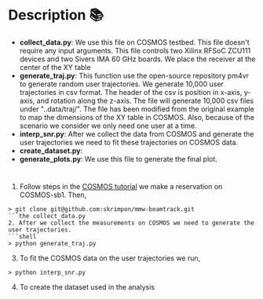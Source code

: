 #  Description :books:
* **collect_data.py**: We use this file on COSMOS testbed. This file doesn't require any input arguments. This file controls two Xilinx RFSoC ZCU111 devices and two Sivers IMA 60 GHz boards. We place the receiver at the center of the XY table
* **generate_traj.py**: This function use the open-source repository pm4vr to generate random user trajectories. We generate 10,000 user trajectories in csv format. The header of the csv is position in x-axis, y-axis, and rotation along the z-axis. The file will generate 10,000 csv files under "..data/traj/". The file has been modified from the original example to map the dimensions of the XY table in COSMOS. Also, because of the scenario we consider we only need one user at a time. 
* **interp_snr.py**: After we collect the data from COSMOS and generate the user trajectories we need to fit these trajectories on COSMOS data.
* **create_dataset.py**:
* **generate_plots.py**: We use this file to generate the final plot.

# 
1. Follow steps in the [COSMOS tutorial](https://wiki.cosmos-lab.org/wiki/Tutorials/Wireless/mmwaveRFSoC) we make a reservation on COSMOS-sb1. Then, 
```
> git clone git@github.com:skrimpon/mmw-beamtrack.git
```the collect_data.py
2. After we collect the measurements on COSMOS we need to generate the user trajectories.
```shell
> python generate_traj.py
```
3. To fit the COSMOS data on the user trajectories we run,
```shell
> python interp_snr.py
```
4. To create the dataset used in the analysis